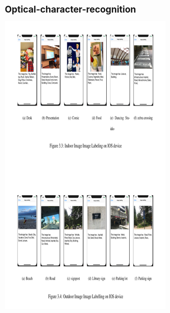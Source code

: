# Optical-character-recognition

<img src="https://github.com/WaitingZhan/Optical-character-recognition/blob/master/Text%20recognse%20and%20Image%20Labeling.png" width="900" height="900">
